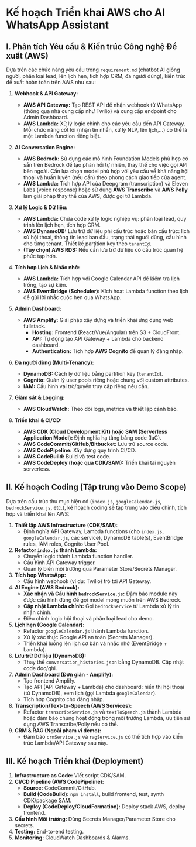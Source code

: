 # Kế hoạch Triển khai AWS cho AI WhatsApp Assistant

## I. Phân tích Yêu cầu & Kiến trúc Công nghệ Đề xuất (AWS)

Dựa trên các chức năng yêu cầu trong `requirement.md` (chatbot AI giống người, phân loại lead, lên lịch hẹn, tích hợp CRM, đa người dùng), kiến trúc đề xuất hoàn toàn trên AWS như sau:

1.  **Webhook & API Gateway:**
    *   **AWS API Gateway:** Tạo REST API để nhận webhook từ WhatsApp (thông qua nhà cung cấp như Twilio) và cung cấp endpoint cho Admin Dashboard.
    *   **AWS Lambda:** Xử lý logic chính cho các yêu cầu đến API Gateway. Mỗi chức năng cốt lõi (nhận tin nhắn, xử lý NLP, lên lịch,...) có thể là một Lambda function riêng biệt.

2.  **AI Conversation Engine:**
    *   **AWS Bedrock:** Sử dụng các mô hình Foundation Models phù hợp có sẵn trên Bedrock để tạo phản hồi tự nhiên, thay thế cho việc gọi API bên ngoài. Cần lựa chọn model phù hợp với yêu cầu về khả năng hội thoại và huấn luyện (nếu cần) theo phong cách giao tiếp của agent.
    *   **AWS Lambda:** Tích hợp API của Deepgram (transcription) và Eleven Labs (voice response) hoặc sử dụng **AWS Transcribe** và **AWS Polly** làm giải pháp thay thế của AWS, được gọi từ Lambda.

3.  **Xử lý Logic & Dữ liệu:**
    *   **AWS Lambda:** Chứa code xử lý logic nghiệp vụ: phân loại lead, quy trình lên lịch hẹn, tích hợp CRM.
    *   **AWS DynamoDB:** Lưu trữ dữ liệu phi cấu trúc hoặc bán cấu trúc: lịch sử hội thoại, thông tin lead ban đầu, trạng thái người dùng, cấu hình cho từng tenant. Thiết kế partition key theo `tenantId`.
    *   **(Tùy chọn) AWS RDS:** Nếu cần lưu trữ dữ liệu có cấu trúc quan hệ phức tạp hơn.

4.  **Tích hợp Lịch & Nhắc nhở:**
    *   **AWS Lambda:** Tích hợp với Google Calendar API để kiểm tra lịch trống, tạo sự kiện.
    *   **AWS EventBridge (Scheduler):** Kích hoạt Lambda function theo lịch để gửi lời nhắc cuộc hẹn qua WhatsApp.

5.  **Admin Dashboard:**
    *   **AWS Amplify:** Giải pháp xây dựng và triển khai ứng dụng web fullstack.
        *   **Hosting:** Frontend (React/Vue/Angular) trên S3 + CloudFront.
        *   **API:** Tự động tạo API Gateway + Lambda cho backend dashboard.
        *   **Authentication:** Tích hợp **AWS Cognito** để quản lý đăng nhập.

6.  **Đa người dùng (Multi-Tenancy):**
    *   **DynamoDB:** Cách ly dữ liệu bằng partition key (`tenantId`).
    *   **Cognito:** Quản lý user pools riêng hoặc chung với custom attributes.
    *   **IAM:** Cấu hình vai trò/quyền truy cập riêng nếu cần.

7.  **Giám sát & Logging:**
    *   **AWS CloudWatch:** Theo dõi logs, metrics và thiết lập cảnh báo.

8.  **Triển khai & CI/CD:**
    *   **AWS CDK (Cloud Development Kit) hoặc SAM (Serverless Application Model):** Định nghĩa hạ tầng bằng code (IaC).
    *   **AWS CodeCommit/GitHub/Bitbucket:** Lưu trữ source code.
    *   **AWS CodePipeline:** Xây dựng quy trình CI/CD.
    *   **AWS CodeBuild:** Build và test code.
    *   **AWS CodeDeploy (hoặc qua CDK/SAM):** Triển khai tài nguyên serverless.

## II. Kế hoạch Coding (Tập trung vào Demo Scope)

Dựa trên cấu trúc thư mục hiện có (`index.js`, `googleCalendar.js`, `bedrockService.js`, etc.), kế hoạch coding sẽ tập trung vào điều chỉnh, tích hợp và triển khai lên AWS:

1.  **Thiết lập AWS Infrastructure (CDK/SAM):**
    *   Định nghĩa API Gateway, Lambda functions (cho `index.js`, `googleCalendar.js`, các service), DynamoDB table(s), EventBridge rules, IAM roles, Cognito User Pool.
2.  **Refactor `index.js` thành Lambda:**
    *   Chuyển logic thành Lambda function handler.
    *   Cấu hình API Gateway trigger.
    *   Quản lý biến môi trường qua Parameter Store/Secrets Manager.
3.  **Tích hợp WhatsApp:**
    *   Cấu hình webhook (ví dụ: Twilio) trỏ tới API Gateway.
4.  **AI Engine (AWS Bedrock):**
    *   **Xác nhận và Cấu hình `bedrockService.js`:** Đảm bảo module này được cấu hình đúng để gọi model mong muốn trên AWS Bedrock.
    *   **Cập nhật Lambda chính:** Gọi `bedrockService` từ Lambda xử lý tin nhắn chính.
    *   Điều chỉnh logic hội thoại và phân loại lead cho demo.
5.  **Lịch hẹn (Google Calendar):**
    *   Refactor `googleCalendar.js` thành Lambda function.
    *   Xử lý xác thực Google API an toàn (Secrets Manager).
    *   Triển khai luồng lên lịch cơ bản và nhắc nhở (EventBridge + Lambda).
6.  **Lưu trữ Dữ liệu (DynamoDB):**
    *   Thay thế `conversation_histories.json` bằng DynamoDB. Cập nhật code đọc/ghi.
7.  **Admin Dashboard (Đơn giản - Amplify):**
    *   Tạo frontend Amplify.
    *   Tạo API (API Gateway + Lambda) cho dashboard: hiển thị hội thoại (từ DynamoDB), xem lịch (gọi Lambda `googleCalendar`).
    *   Tích hợp Cognito cho đăng nhập.
8.  **Transcription/Text-to-Speech (AWS Services):**
    *   Refactor `transcribeService.js` và `textToSpeech.js` thành Lambda hoặc đảm bảo chúng hoạt động trong môi trường Lambda, ưu tiên sử dụng AWS Transcribe/Polly nếu có thể.
9.  **CRM & RAG (Ngoài phạm vi demo):**
    *   Đảm bảo `crmService.js` và `ragService.js` có thể tích hợp vào kiến trúc Lambda/API Gateway sau này.

## III. Kế hoạch Triển khai (Deployment)

1.  **Infrastructure as Code:** Viết script CDK/SAM.
2.  **CI/CD Pipeline (AWS CodePipeline):**
    *   **Source:** CodeCommit/GitHub.
    *   **Build (CodeBuild):** `npm install`, build frontend, test, synth CDK/package SAM.
    *   **Deploy (CodeDeploy/CloudFormation):** Deploy stack AWS, deploy frontend.
3.  **Cấu hình Môi trường:** Dùng Secrets Manager/Parameter Store cho secrets.
4.  **Testing:** End-to-end testing.
5.  **Monitoring:** CloudWatch Dashboards & Alarms. 